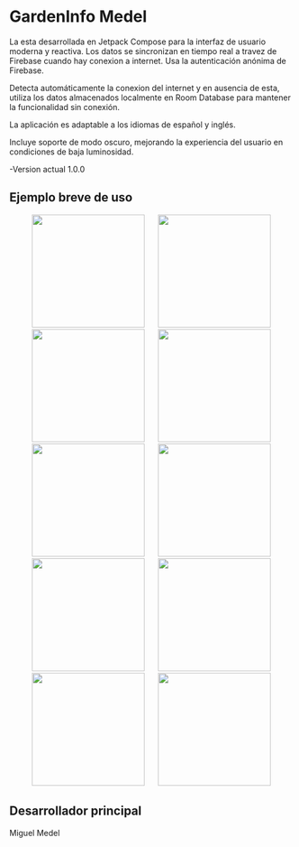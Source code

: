 # GardenInfo Medel
La esta desarrollada en Jetpack Compose para la interfaz de usuario moderna y reactiva. Los datos se sincronizan en tiempo real a travez de Firebase cuando hay conexion a internet. Usa la autenticación anónima de Firebase.

Detecta automáticamente la conexion del internet y en ausencia de esta, utiliza los datos almacenados localmente en Room Database para mantener la funcionalidad sin conexión.

La aplicación es adaptable a los idiomas de español y inglés.

Incluye soporte de modo oscuro, mejorando la experiencia del usuario en condiciones de baja luminosidad.

 
-Version actual 1.0.0

## Ejemplo breve de uso

<p float="left" align="middle">
  <img src="/Android/GardenInfo/img/img1.png" width="200" hspace="10"/>
  <img src="/Android/GardenInfo/img/img2.png" width="200" hspace="10"/>
  <img src="/Android/GardenInfo/img/img3.png" width="200" hspace="10"/>
  <img src="/Android/GardenInfo/img/img4.png" width="200" hspace="10"/>
  <img src="/Android/GardenInfo/img/img5.png" width="200" hspace="10"/>
  <img src="/Android/GardenInfo/img/img6.png" width="200" hspace="10"/>
  <img src="/Android/GardenInfo/img/img7.png" width="200" hspace="10"/>
  <img src="/Android/GardenInfo/img/img8.png" width="200" hspace="10"/>
  <img src="/Android/GardenInfo/img/img9.png" width="200" hspace="10"/>
  <img src="/Android/GardenInfo/img/img10.png" width="200" hspace="10"/>
</p>

## Desarrollador principal
Miguel Medel 
